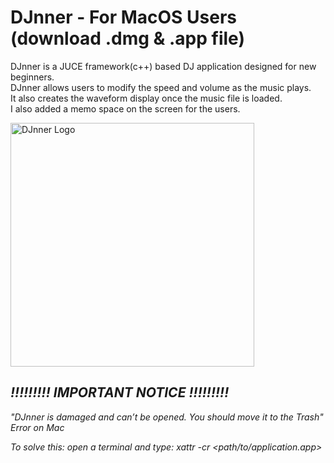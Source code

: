# DJnner - For MacOS Users (download .dmg & .app file)

DJnner is a JUCE framework(c++) based DJ application designed for new beginners. <br>
DJnner allows users to modify the speed and volume as the music plays. <br>
It also creates the waveform display once the music file is loaded. <br>
I also added a memo space on the screen for the users.

<img width="390" alt="DJnner Logo" src="https://github.com/junseok03/DJnner/assets/151435171/b591c32b-64ae-403c-981e-45ef561860dc">

## <i> !!!!!!!!! IMPORTANT NOTICE  !!!!!!!!!
"DJnner is damaged and can’t be opened. You should move it to the Trash" Error on Mac

To solve this: open a terminal and type: xattr -cr <path/to/application.app> </i>
